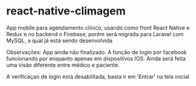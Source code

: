 # react-native-climagem
App mobile para agendamento clínico, usando como front React Native e Redux e no backend o Firebase, porém será migrada para Laravel com MySQL, a qual já está sendo desenvolvida

Observações: App ainda não finalizado. A função de login por facebook funcionando por enquanto apenas em dispositivos IOS.
Ainda será feita uma visão diferente entre médico e paciente.

A verificaçao de login está desabilitada, basta ir em 'Entrar' na tela inicial



